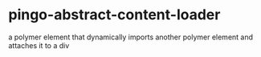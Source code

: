 # pingo-abstract-content-loader
a polymer element that dynamically imports another polymer element and attaches it to a div
